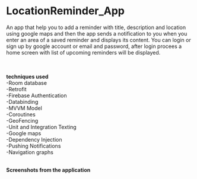 # LocationReminder_App
 An app that help you to add a reminder with title, description and location using google maps and then the app sends a notification to you when you enter 
 an area of a saved reminder and displays its content. You can login or sign up by google account or email and password, after login procees a home screen with 
 list of upcoming reminders will be displayed.
 
 <br><br><b>techniques used</b> <br>
-Room database <br>
-Retrofit <br>
-Firebase Authentication <br>
-Databinding <br>
-MVVM Model <br>
-Coroutines <br>
-GeoFencing <br>
-Unit and Integration Texting <br>
-Google maps <br>
-Dependency Injection <br>
-Pushing Notifications <br>
-Navigation graphs <br><br>

<b>Screenshots from the application</b>
